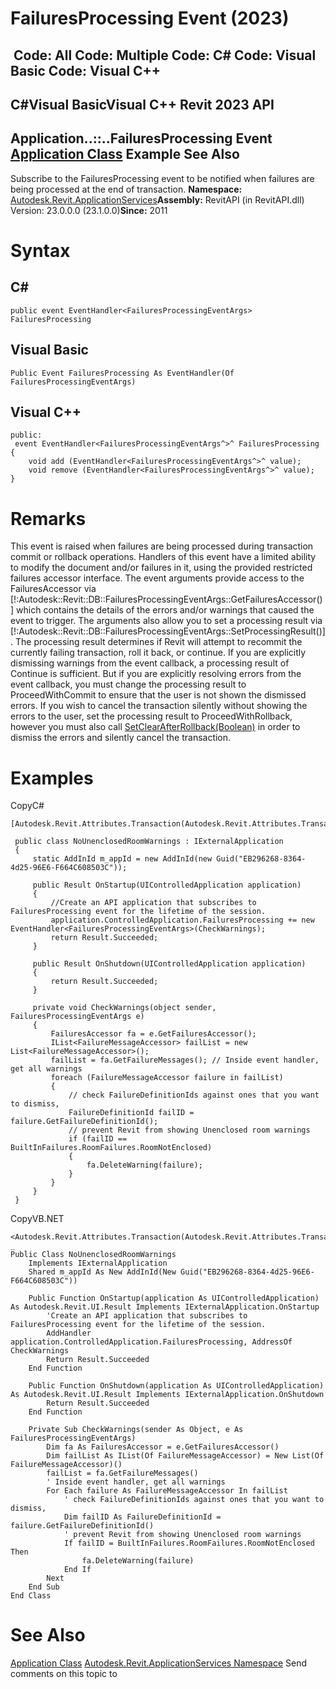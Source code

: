 # FailuresProcessing Event (2023)

﻿
 Code: All Code: Multiple Code: C# Code: Visual Basic Code: Visual C++   
---  
C#Visual BasicVisual C++
Revit 2023 API  
---  
Application..::..FailuresProcessing Event  
[Application Class](94db8ea8-d2c3-5e71-8030-466bcb8e4426.md "Application Class") Example See Also  
---  
Subscribe to the FailuresProcessing event to be notified when failures are being processed at the end of transaction. 
**Namespace:** [Autodesk.Revit.ApplicationServices](91957e18-2935-006c-83ab-3b5b9dbb5928.md "Autodesk.Revit.ApplicationServices Namespace")**Assembly:** RevitAPI (in RevitAPI.dll) Version: 23.0.0.0 (23.1.0.0)**Since:** 2011 
# Syntax
C#  
---  
```text
public event EventHandler<FailuresProcessingEventArgs> FailuresProcessing
```
  
Visual Basic  
---  
```text
Public Event FailuresProcessing As EventHandler(Of FailuresProcessingEventArgs)
```
  
Visual C++  
---  
```text
public:
 event EventHandler<FailuresProcessingEventArgs^>^ FailuresProcessing {
	void add (EventHandler<FailuresProcessingEventArgs^>^ value);
	void remove (EventHandler<FailuresProcessingEventArgs^>^ value);
}
```
  
# Remarks
This event is raised when failures are being processed during transaction commit or rollback operations. Handlers of this event have a limited ability to modify the document and/or failures in it, using the provided restricted failures accessor interface. 
The event arguments provide access to the FailuresAccessor via [!:Autodesk::Revit::DB::FailuresProcessingEventArgs::GetFailuresAccessor()] which contains the details of the errors and/or warnings that caused the event to trigger. 
The arguments also allow you to set a processing result via [!:Autodesk::Revit::DB::FailuresProcessingEventArgs::SetProcessingResult()]. The processing result determines if Revit will attempt to recommit the currently failing transaction, roll it back, or continue. If you are explicitly dismissing warnings from the event callback, a processing result of Continue is sufficient. But if you are explicitly resolving errors from the event callback, you must change the processing result to ProceedWithCommit to ensure that the user is not shown the dismissed errors. If you wish to cancel the transaction silently without showing the errors to the user, set the processing result to ProceedWithRollback, however you must also call [SetClearAfterRollback(Boolean)](bebe6efd-b05f-7a0b-4cc3-609ec35be42c.md "SetClearAfterRollback Method") in order to dismiss the errors and silently cancel the transaction.
# Examples
CopyC#
```text
[Autodesk.Revit.Attributes.Transaction(Autodesk.Revit.Attributes.TransactionMode.Manual)]

 public class NoUnenclosedRoomWarnings : IExternalApplication
 {
     static AddInId m_appId = new AddInId(new Guid("EB296268-8364-4d25-96E6-F664C608503C"));

     public Result OnStartup(UIControlledApplication application)
     {
         //Create an API application that subscribes to FailuresProcessing event for the lifetime of the session.
         application.ControlledApplication.FailuresProcessing += new EventHandler<FailuresProcessingEventArgs>(CheckWarnings);
         return Result.Succeeded;
     }

     public Result OnShutdown(UIControlledApplication application)
     {
         return Result.Succeeded;
     }

     private void CheckWarnings(object sender, FailuresProcessingEventArgs e)
     {
         FailuresAccessor fa = e.GetFailuresAccessor();
         IList<FailureMessageAccessor> failList = new List<FailureMessageAccessor>();
         failList = fa.GetFailureMessages(); // Inside event handler, get all warnings
         foreach (FailureMessageAccessor failure in failList)
         { 
             // check FailureDefinitionIds against ones that you want to dismiss, 
             FailureDefinitionId failID = failure.GetFailureDefinitionId();
             // prevent Revit from showing Unenclosed room warnings
             if (failID == BuiltInFailures.RoomFailures.RoomNotEnclosed)
             {
                 fa.DeleteWarning(failure);
             }
         }
     }
 }
```

CopyVB.NET
```text
<Autodesk.Revit.Attributes.Transaction(Autodesk.Revit.Attributes.TransactionMode.Manual)> _
Public Class NoUnenclosedRoomWarnings
    Implements IExternalApplication
    Shared m_appId As New AddInId(New Guid("EB296268-8364-4d25-96E6-F664C608503C"))

    Public Function OnStartup(application As UIControlledApplication) As Autodesk.Revit.UI.Result Implements IExternalApplication.OnStartup
        'Create an API application that subscribes to FailuresProcessing event for the lifetime of the session.
        AddHandler application.ControlledApplication.FailuresProcessing, AddressOf CheckWarnings
        Return Result.Succeeded
    End Function

    Public Function OnShutdown(application As UIControlledApplication) As Autodesk.Revit.UI.Result Implements IExternalApplication.OnShutdown
        Return Result.Succeeded
    End Function

    Private Sub CheckWarnings(sender As Object, e As FailuresProcessingEventArgs)
        Dim fa As FailuresAccessor = e.GetFailuresAccessor()
        Dim failList As IList(Of FailureMessageAccessor) = New List(Of FailureMessageAccessor)()
        failList = fa.GetFailureMessages()
        ' Inside event handler, get all warnings
        For Each failure As FailureMessageAccessor In failList
            ' check FailureDefinitionIds against ones that you want to dismiss, 
            Dim failID As FailureDefinitionId = failure.GetFailureDefinitionId()
            ' prevent Revit from showing Unenclosed room warnings
            If failID = BuiltInFailures.RoomFailures.RoomNotEnclosed Then
                fa.DeleteWarning(failure)
            End If
        Next
    End Sub
End Class
```

# See Also
[Application Class](94db8ea8-d2c3-5e71-8030-466bcb8e4426.md "Application Class")
[Autodesk.Revit.ApplicationServices Namespace](91957e18-2935-006c-83ab-3b5b9dbb5928.md "Autodesk.Revit.ApplicationServices Namespace")
Send comments on this topic to 